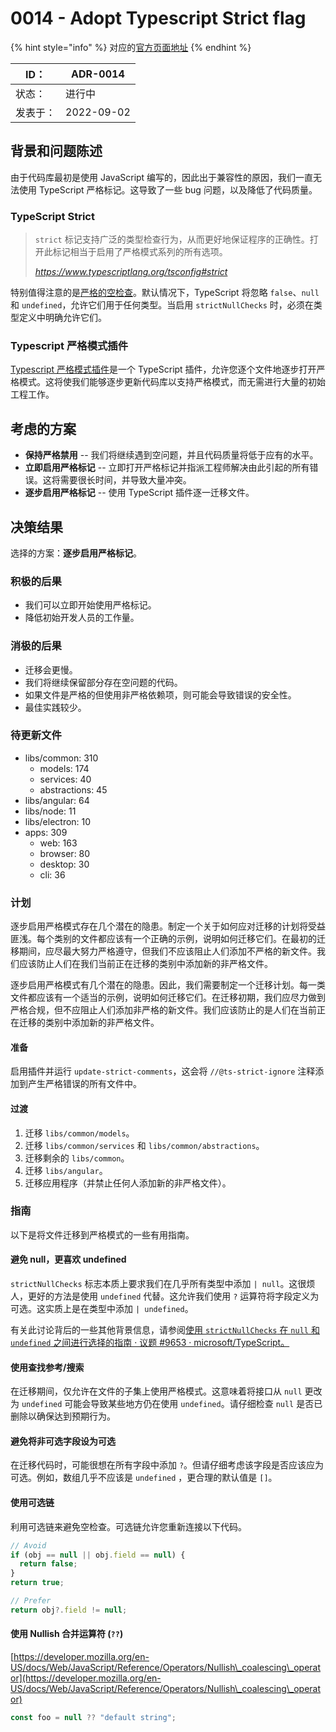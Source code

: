 # 0014 - Adopt Typescript Strict flag

{% hint style="info" %}
对应的[官方页面地址](https://contributing.bitwarden.com/architecture/adr/typescript-strict)
{% endhint %}

| ID：  | ADR-0014   |
| ---- | ---------- |
| 状态：  | 进行中        |
| 发表于： | 2022-09-02 |

## 背景和问题陈述​ <a href="#context-and-problem-statement" id="context-and-problem-statement"></a>

由于代码库最初是使用 JavaScript 编写的，因此出于兼容性的原因，我们一直无法使用 TypeScript 严格标记。这导致了一些 bug 问题，以及降低了代码质量。

### TypeScript Strict​ <a href="#typescript-strict" id="typescript-strict"></a>

> `strict` 标记支持广泛的类型检查行为，从而更好地保证程序的正确性。打开此标记相当于启用了严格模式系列的所有选项。
>
> _https://www.typescriptlang.org/tsconfig#strict_

特别值得注意的是[严格的空检查](https://www.typescriptlang.org/tsconfig#strictNullChecks)。默认情况下，TypeScript 将忽略 `false`、`null` 和 `undefined`，允许它们用于任何类型。当启用 `strictNullChecks` 时，必须在类型定义中明确允许它们。

### Typescript 严格模式插件​ <a href="#typescript-strict-mode-plugin" id="typescript-strict-mode-plugin"></a>

[Typescript 严格模式插件](https://github.com/allegro/typescript-strict-plugin)是一个 TypeScript 插件，允许您逐个文件地逐步打开严格模式。这将使我们能够逐步更新代码库以支持严格模式，而无需进行大量的初始工程工作。

## 考虑的方案​ <a href="#considered-options" id="considered-options"></a>

* **保持严格禁用** -- 我们将继续遇到空问题，并且代码质量将低于应有的水平。
* **立即启用严格标记** -- 立即打开严格标记并指派工程师解决由此引起的所有错误。这将需要很长时间，并导致大量冲突。
* **逐步启用严格标记** -- 使用 TypeScript 插件逐一迁移文件。

## 决策结果​ <a href="#decision-outcome" id="decision-outcome"></a>

选择的方案：**逐步启用严格标记**。

### 积极的后果​ <a href="#positive-consequences" id="positive-consequences"></a>

* 我们可以立即开始使用严格标记。
* 降低初始开发人员的工作量。

### 消极的后果​ <a href="#negative-consequences" id="negative-consequences"></a>

* 迁移会更慢。
* 我们将继续保留部分存在空问题的代码。
* 如果文件是严格的但使用非严格依赖项，则可能会导致错误的安全性。
* 最佳实践较少。

### 待更新文件​ <a href="#files-to-be-updated" id="files-to-be-updated"></a>

* libs/common: 310
  * models: 174
  * services: 40
  * abstractions: 45
* libs/angular: 64
* libs/node: 11
* libs/electron: 10
* apps: 309
  * web: 163
  * browser: 80
  * desktop: 30
  * cli: 36

### 计划​ <a href="#plan" id="plan"></a>

逐步启用严格模式存在几个潜在的隐患。制定一个关于如何应对迁移的计划将受益匪浅。每个类别的文件都应该有一个正确的示例，说明如何迁移它们。在最初的迁移期间，应尽最大努力严格遵守，但我们不应该阻止人们添加不严格的新文件。我们应该防止人们在我们当前正在迁移的类别中添加新的非严格文件。

逐步启用严格模式有几个潜在的隐患。因此，我们需要制定一个迁移计划。每一类文件都应该有一个适当的示例，说明如何迁移它们。在迁移初期，我们应尽力做到严格合规，但不应阻止人们添加非严格的新文件。我们应该防止的是人们在当前正在迁移的类别中添加新的非严格文件。

#### 准备​ <a href="#preparation" id="preparation"></a>

启用插件并运行 `update-strict-comments`，这会将 `//@ts-strict-ignore` 注释添加到产生严格错误的所有文件中。

#### 过渡​ <a href="#transition" id="transition"></a>

1. 迁移 `libs/common/models`。
2. 迁移 `libs/common/services` 和 `libs/common/abstractions`。
3. 迁移剩余的 `libs/common`。
4. 迁移 `libs/angular`。
5. 迁移应用程序（并禁止任何人添加新的非严格文件）。

### 指南​ <a href="#guidelines" id="guidelines"></a>

以下是将文件迁移到严格模式的一些有用指南。

#### 避免 null，更喜欢 undefined <a href="#avoid-null-prefer-undefined" id="avoid-null-prefer-undefined"></a>

`strictNullChecks` 标志本质上要求我们在几乎所有类型中添加 `| null`。这很烦人，更好的方法是使用 `undefined` 代替。这允许我们使用 `?` 运算符将字段定义为可选。这实质上是在类型中添加 `| undefined`。

有关此讨论背后的一些其他背景信息，请参阅[使用 `strictNullChecks` 在 `null` 和 `undefined` 之间进行选择的指南 · 议题 #9653 · microsoft/TypeScript。](https://github.com/microsoft/TypeScript/issues/9653)

#### 使用查找参考/搜索​ <a href="#use-find-references-search" id="use-find-references-search"></a>

在迁移期间，仅允许在文件的子集上使用严格模式。这意味着将接口从 `null` 更改为 `undefined` 可能会导致某些地方仍在使用 `undefined`。请仔细检查 `null` 是否已删除以确保达到预期行为。

#### 避免将非可选字段设为可选​ <a href="#avoid-making-non-optional-fields-optional" id="avoid-making-non-optional-fields-optional"></a>

在迁移代码时，可能很想在所有字段中添加 `?`。但请仔细考虑该字段是否应该应为可选。例如，数组几乎不应该是 `undefined` ，更合理的默认值是 `[]`。

#### 使用可选链 <a href="#use-optional-chaining" id="use-optional-chaining"></a>

利用可选链来避免空检查。可选链允许您重新连接以下代码。

```typescript
// Avoid
if (obj == null || obj.field == null) {
  return false;
}
return true;

// Prefer
return obj?.field != null;
```

#### 使用 Nullish 合并运算符 (`??`) ​ <a href="#use-nullish-coalescing-operator" id="use-nullish-coalescing-operator"></a>

[https://developer.mozilla.org/en-US/docs/Web/JavaScript/Reference/Operators/Nullish\_coalescing\_operator](https://developer.mozilla.org/en-US/docs/Web/JavaScript/Reference/Operators/Nullish\_coalescing\_operator)

```typescript
const foo = null ?? "default string";
```
